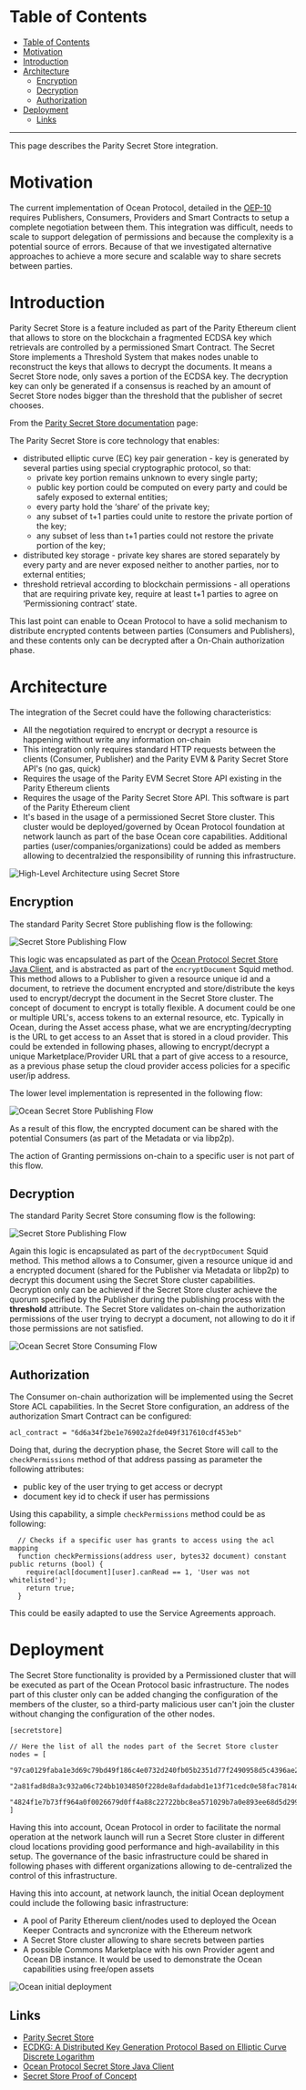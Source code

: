 
Table of Contents
=================

   * [Table of Contents](#table-of-contents)
   * [Motivation](#motivation)
   * [Introduction](#introduction)
   * [Architecture](#architecture)
      * [Encryption](#encryption)
      * [Decryption](#decryption)
      * [Authorization](#authorization)
   * [Deployment](#deployment)
      * [Links](#links)


---


This page describes the Parity Secret Store integration.

# Motivation

The current implementation of Ocean Protocol, detailed in the [OEP-10](https://github.com/oceanprotocol/OEPs/tree/master/10) requires Publishers, Consumers, Providers and Smart Contracts
to setup a complete negotiation between them. This integration was difficult, needs to scale to support delegation of permissions and because the complexity is a potential source of errors.
Because of that we investigated alternative approaches to achieve a more secure and scalable way to share secrets between parties.


# Introduction

Parity Secret Store is a feature included as part of the Parity Ethereum client that allows to store on the blockchain a fragmented ECDSA key which retrievals are controlled by a permissioned Smart Contract.
The Secret Store implements a Threshold System that makes nodes unable to reconstruct the keys that allows to decrypt the documents.
It means a Secret Store node, only saves a portion of the ECDSA key. The decryption key can only be generated if a consensus is reached by an amount of Secret Store nodes bigger than the threshold that the publisher of secret chooses.

From the [Parity Secret Store documentation](https://wiki.parity.io/Secret-Store) page:

The Parity Secret Store is core technology that enables:

* distributed elliptic curve (EC) key pair generation - key is generated by several parties using special cryptographic protocol, so that:
  - private key portion remains unknown to every single party;
  - public key portion could be computed on every party and could be safely exposed to external entities;
  - every party hold the ‘share’ of the private key;
  - any subset of t+1 parties could unite to restore the private portion of the key;
  - any subset of less than t+1 parties could not restore the private portion of the key;
* distributed key storage - private key shares are stored separately by every party and are never exposed neither to another parties, nor to external entities;
* threshold retrieval according to blockchain permissions - all operations that are requiring private key, require at least t+1 parties to agree on ‘Permissioning contract’ state.


This last point can enable to Ocean Protocol to have a solid mechanism to distribute encrypted contents between parties (Consumers and Publishers),
and these contents only can be decrypted after a On-Chain authorization phase.


# Architecture

The integration of the Secret could have the following characteristics:

* All the negotiation required to encrypt or decrypt a resource is happening without write any information on-chain
* This integration only requires standard HTTP requests between the clients (Consumer, Publisher) and the Parity EVM & Parity Secret Store API's (no gas, quick)
* Requires the usage of the Parity EVM Secret Store API existing in the Parity Ethereum clients
* Requires the usage of the Parity Secret Store API. This software is part of the Parity Ethereum client
* It's based in the usage of a permissioned Secret Store cluster. This cluster would be deployed/governed by Ocean Protocol foundation at network launch as part of the base Ocean core capabilities. Additional parties (user/companies/organizations) could be added as members allowing to decentralzied the responsibility of running this infrastructure.

![High-Level Architecture using Secret Store](img/secret-store-high-level.png)

## Encryption

The standard Parity Secret Store publishing flow is the following:

![Secret Store Publishing Flow](img/ss-overview-2.jpg)

This logic was encapsulated as part of the [Ocean Protocol Secret Store Java Client](https://github.com/oceanprotocol/secret-store-client-java), and is abstracted as part of the `encryptDocument` Squid method.
This method allows to a Publisher to given a resource unique id and a document, to retrieve the document encrypted and store/distribute the keys used to encrypt/decrypt the document in the Secret Store cluster.
The concept of document to encrypt is totally flexible. A document could be one or multiple URL's, access tokens to an external resource, etc.
Typically in Ocean, during the Asset access phase, what we are encrypting/decrypting is the URL to get access to an Asset that is stored in a cloud provider.
This could be extended in following phases, allowing to encrypt/decrypt a unique Marketplace/Provider URL that a part of give access to a resource, as a previous phase setup the cloud provider access policies for a specific user/ip address.

The lower level implementation is represented in the following flow:

![Ocean Secret Store Publishing Flow](img/secret-store-flow-publish.png)

As a result of this flow, the encrypted document can be shared with the potential Consumers (as part of the Metadata or via libp2p).

The action of Granting permissions on-chain to a specific user is not part of this flow.

## Decryption

The standard Parity Secret Store consuming flow is the following:

![Secret Store Publishing Flow](img/ss-overview-3.jpg)

Again this logic is encapsulated as part of the `decryptDocument` Squid method. This method allows a to Consumer, given a resource unique id and a encrypted document (shared for the Publisher via Metadata or libp2p) to decrypt this document using the Secret Store cluster capabilities.
Decryption only can be achieved if the Secret Store cluster achieve the quorum specified by the Publisher during the publishing process with the **threshold** attribute.
The Secret Store validates on-chain the authorization permissions of the user trying to decrypt a document, not allowing to do it if those permissions are not satisfied.

![Ocean Secret Store Consuming Flow](img/secret-store-flow-consume.png)

## Authorization

The Consumer on-chain authorization will be implemented using the Secret Store ACL capabilities.
In the Secret Store configuration, an address of the authorization Smart Contract can be configured:
```
acl_contract = "6d6a34f2be1e76902a2fde049f317610cdf453eb"
```

Doing that, during the decryption phase, the Secret Store will call to the `checkPermissions` method of that address passing as parameter the following attributes:

* public key of the user trying to get access or decrypt
* document key id to check if user has permissions

Using this capability, a simple `checkPermissions` method could be as following:

```solidity
  // Checks if a specific user has grants to access using the acl mapping
  function checkPermissions(address user, bytes32 document) constant public returns (bool) {
    require(acl[document][user].canRead == 1, 'User was not whitelisted');
    return true;
  }
```

This could be easily adapted to use the Service Agreements approach.


# Deployment

The Secret Store functionality is provided by a Permissioned cluster that will be executed as part of the Ocean Protocol basic infrastructure.
The nodes part of this cluster only can be added changing the configuration of the members of the cluster, so a third-party malicious user can't join the cluster without changing the configuration of the other nodes.

```
[secretstore]

// Here the list of all the nodes part of the Secret Store cluster
nodes = [
  "97ca0129faba1e3d69c79bd49f186c4e0732d240fb05b2351d77f2490958d5c4396ae2f6f56f37177f3442896a590c8e73486d0cb956aa794d156cb69c88cf9d@127.0.0.1:8011",
  "2a81fad8d8a3c932a06c724bb1034850f228de8afdadabd1e13f71cedc0e58fac7814dc3f269630f2edef388906a7d7de6f6d1a2c448db03de19fa133f396db1@127.0.0.1:8012",
  "4824f1e7b73ff964a0f0026679d0ff4a88c22722bbc8ea571029b7a0e893ee68d5d299e86b70633ed5dd80c85ef7b8c11169a6a8fd4a4e914b4d10011a61b0b3@127.0.0.1:8013"
]
```

Having this into account, Ocean Protocol in order to facilitate the normal operation at the network launch will run a Secret Store cluster in different cloud locations providing good performance and high-availability in this setup.
The governance of the basic infrastructure could be shared in following phases with different organizations allowing to de-centralized the control of this infrastructure.

Having this into account, at network launch, the initial Ocean deployment could include the following basic infrastructure:

* A pool of Parity Ethereum client/nodes used to deployed the Ocean Keeper Contracts and syncronize with the Ethereum network
* A Secret Store cluster allowing to share secrets between parties
* A possible Commons Marketplace with his own Provider agent and Ocean DB instance. It would be used to demonstrate the Ocean capabilities using free/open assets

![Ocean initial deployment](img/ocean-initial-deployment.png)


## Links

* [Parity Secret Store](https://wiki.parity.io/Secret-Store)
* [ECDKG: A Distributed Key Generation Protocol Based on Elliptic Curve Discrete Logarithm](http://citeseerx.ist.psu.edu/viewdoc/summary?doi=10.1.1.124.4128&rank=1)
* [Ocean Protocol Secret Store Java Client](https://github.com/oceanprotocol/secret-store-client-java)
* [Secret Store Proof of Concept](https://github.com/oceanprotocol/poc-secret-store)